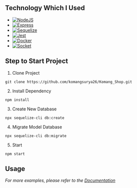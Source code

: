## Technology Which I Used

* [![NodeJS][Node.js]][Node-url]
* [![Express][Express.js]][Express-url]
* [![Sequelize][Sequelize]][Sequelize-url]
* [![Jest][Jest]][Jest-url]
* [![Docker][Docker]][Docker-url]
* [![Socket][Socket]][Socket-url]


## Step to Start Project

 1. Clone Project
 ```
 git clone https://github.com/komangsurya26/Komang_Shop.git
 ```
 2. Install Dependency
 ```
 npm install
 ```
 3. Create New Database
 ```
npx sequelize-cli db:create
 ```
 4. Migrate Model Database
 ```
npx sequelize-cli db:migrate
 ```
 5. Start
 ```
npm start
 ```

## Usage

_For more examples, please refer to the [Documentation](https://github.com/komangsurya26/Komang_Shop/blob/master/document.md)_


[Node.js]:https://img.shields.io/badge/NodeJs-green?style=for-the-badge&logo=nodedotjs
[Node-url]: https://nodejs.org/en
[Express.js]: https://img.shields.io/badge/Express-black?style=for-the-badge&logo=express
[Express-url]: https://expressjs.com/
[Sequelize]: https://img.shields.io/badge/sequelize-%2352B0E7?style=for-the-badge&logo=sequelize&logoColor=blue
[Sequelize-url]: https://sequelize.org/
[Jest]: https://img.shields.io/badge/jest-EE1B23?style=for-the-badge&logo=jest
[Jest-url]: https://jestjs.io/
[Docker]: https://img.shields.io/badge/docker-%232496ED?style=for-the-badge&logo=docker&logoColor=white
[Docker-url]: https://www.docker.com/
[Socket]: https://img.shields.io/badge/socket.io-%23010101?style=for-the-badge&logo=socketdotio&logoColor=white
[Socket-url]: https://socket.io/
